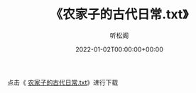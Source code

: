 ﻿---
title:  《农家子的古代日常.txt》
date:   2022-01-02T00:00:00+00:00
author: 听松阁
layout: post
permalink: /农家子的古代日常/
categories: 小说
tags: [小说]
---

点击《 [农家子的古代日常.txt](http://img.660000.xyz/bookstukust/book/bntxt/10/农家子的古代日常.txt)》进行下载